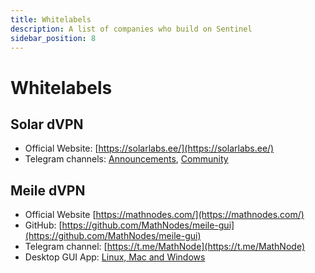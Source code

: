 ```yaml
---
title: Whitelabels
description: A list of companies who build on Sentinel
sidebar_position: 8
---
```


# Whitelabels

## Solar dVPN

- Official Website: [https://solarlabs.ee/](https://solarlabs.ee/)
- Telegram channels: [Announcements](https://t.me/solarlabs), [Community](https://t.me/solarlabs_chat)

## Meile dVPN

- Official Website [https://mathnodes.com/](https://mathnodes.com/)
- GitHub: [https://github.com/MathNodes/meile-gui](https://github.com/MathNodes/meile-gui)
- Telegram channel: [https://t.me/MathNode](https://t.me/MathNode)
- Desktop GUI App: [Linux, Mac and Windows](https://mathnodes.com/index.php/meile-dvpn-client-linux-os-x/)